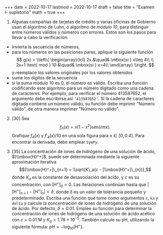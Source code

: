 +++
date      = 2022-10-17
lastmod   = 2022-10-17
draft     = false
title     = "Examen I- supletorio"
math      = true
+++

1. Algunas compañías de tarjetas de crédito y varias oficinas de Gobierno usan el algoritmo de Luhn, o algoritmo de *módulo 10*, para distinguir entre números válidos y números con errores. Estos son los pasos para llevar a cabo la verificación: 
* Invierta la secuencia de números,
* para los números en las posiciones pares, aplique la siguiente función
$$ g(x) = \\left\{
      \begin{array}{lcl}
      2x &\quad& \mbox{si } x\leq 4\\
      \\
      2x+1 \text{ mod } 10 &\quad& \mbox{si } x>4\\
      \end{array}
      \\right.
$$
y reemplace los valores originales por los valores obtenidos
*  sume los dígitos de la secuencia
*  si la suma módulo 10 es 0, el número es válido.
Escriba una función codificando este algoritmo para un número digitado como una cadena de caracteres. Por ejemplo, para verificar el número 413587652, el argumento debe escribirse así `'413587652'`. Si la cadena de caracteres digitada contiene un número válido, su función debe imprimir "Número válido", de otra manera imprimer "Número no válido".
2. [30] Sea
$$f_n(x) = x(1-x^2)\mbox{sen}{(n \pi x)}.$$
Grafique $f_4(x)$ y $f'_4(x)/10$ en una sola figura para $x\in [0,0.4]$.  Para encontrar la derivada, debe emplear `SymPy`.

5. [35] La concentración de iones de hidrógeno de una solución de ácido, $[\\mbox{H}^+]$, puede ser determinada mediante la siguiente aproximación iterativa
$$[\\mbox{H}^+]\_{n+1} = \\sqrt{K\_a(c - [\\mbox{H}^+]\_{n})},$$
donde $K_a$ es la constante de desasociación del ácido, y $c$ es su concentración, con $[\mbox{H}^+]_{0}=0$. Las iteraciones continúan hasta que $|[\mbox{H}^+]_{n+1} - [\mbox{H}^+]_{n}| < \delta$,  donde $\delta$ es un valor de tolerancia pequeño y predeterminado. Escriba una función que tome como argumentos `c`, `ka` y `delta` y calcule la concentración de iones de hidrógeno de una solución de ácido. Por defecto, $\delta = 0.01$. Emplee su función para determinar la concentración de iones de hidrógeno de una solución de ácido acético con $c = 0.01$ M y $K_a=1.78\times 10^{-5}$. También calcule su pH, utilizando la siguiente fórmula: $pH = -\log_{10}{[\mbox{H}^+]}$.
